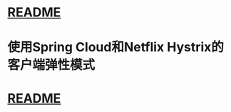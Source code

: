 
# [README](../README.md "回到 README")

# 使用Spring Cloud和Netflix Hystrix的客户端弹性模式













# [README](../README.md "回到 README")